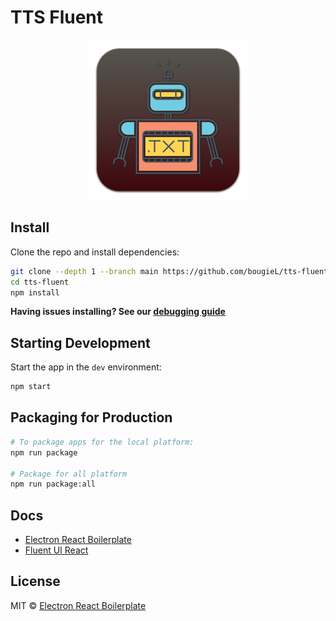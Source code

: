 # TTS Fluent

<div align="center">
  <img src="./assets/icon.png" />
</div>

## Install

Clone the repo and install dependencies:

```bash
git clone --depth 1 --branch main https://github.com/bougieL/tts-fluent.git
cd tts-fluent
npm install
```

**Having issues installing? See our [debugging guide](https://github.com/electron-react-boilerplate/electron-react-boilerplate/issues/400)**

## Starting Development

Start the app in the `dev` environment:

```bash
npm start
```

## Packaging for Production

```bash
# To package apps for the local platform:
npm run package

# Package for all platform
npm run package:all
```

## Docs

- [Electron React Boilerplate](https://electron-react-boilerplate.js.org/docs/installation)
- [Fluent UI React](https://developer.microsoft.com/en-us/fluentui#/controls/web)

## License

MIT © [Electron React Boilerplate](https://github.com/electron-react-boilerplate)

[github-actions-status]: https://github.com/electron-react-boilerplate/electron-react-boilerplate/workflows/Test/badge.svg
[github-actions-url]: https://github.com/electron-react-boilerplate/electron-react-boilerplate/actions
[github-tag-image]: https://img.shields.io/github/tag/electron-react-boilerplate/electron-react-boilerplate.svg?label=version
[github-tag-url]: https://github.com/electron-react-boilerplate/electron-react-boilerplate/releases/latest
[stackoverflow-img]: https://img.shields.io/badge/stackoverflow-electron_react_boilerplate-blue.svg
[stackoverflow-url]: https://stackoverflow.com/questions/tagged/electron-react-boilerplate

